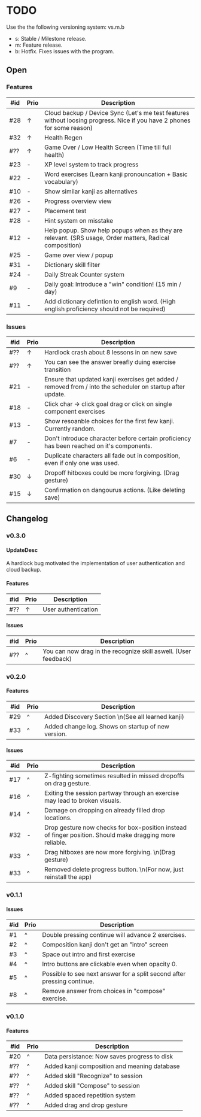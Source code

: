 # TODO

Use the the following versioning system: vs.m.b

- s: Stable / Milestone release.
- m: Feature release.
- b: Hotfix. Fixes issues with the program.

## Open

### Features

| #id | Prio | Description                                                                                                             |
| --- | ---- | ----------------------------------------------------------------------------------------------------------------------- |
| #28 | ↑    | Cloud backup / Device Sync (Let's me test features without loosing progress. Nice if you have 2 phones for some reason) |
| #32 | ↑    | Health Regen                                                                                                            |
| #?? | ↑    | Game Over / Low Health Screen (Time till full health)                                                                   |
| #23 | -    | XP level system to track progress                                                                                       |
| #22 | -    | Word exercises (Learn kanji pronouncation + Basic vocabulary)                                                           |
| #10 | -    | Show similar kanji as alternatives                                                                                      |
| #26 | -    | Progress overview view                                                                                                  |
| #27 | -    | Placement test                                                                                                          |
| #28 | -    | Hint system on misstake                                                                                                 |
| #12 | -    | Help popup. Show help popups when as they are relevant. (SRS usage, Order matters, Radical  composition)                |
| #25 | -    | Game over view / popup                                                                                                  |
| #31 | -    | Dictionary skill filter                                                                                                 |
| #24 | -    | Daily Streak Counter system                                                                                             |
| #9  | -    | Daily goal: Introduce a "win" condition! (15 min / day)                                                                 |
| #11 | -    | Add dictionary defintion to english word. (High english proficiency should not be required)                             |

### Issues

| #id | Prio | Description                                                                                                |
| --- | ---- | ---------------------------------------------------------------------------------------------------------- |
| #?? | ↑    | Hardlock crash about 8 lessons in on new save                                                              |
| #?? | ↑    | You can see the answer breafly duing exercise transition                                                   |
| #21 | -    | Ensure that updated kanji exercises get added / removed from / into the scheduler on startup after update. |
| #18 | -    | Click char -> click goal drag or click on single component exercises                                       |
| #13 | -    | Show resoanble choices for the first few kanji. Currently random.                                          |
| #7  | -    | Don't introduce character before certain proficiency has been reached on it's components.                  |
| #6  | -    | Duplicate characters all fade out in composition, even if only one was used.                               |
| #30 | ↓    | Dropoff hitboxes could be more forgiving. (Drag gesture)                                                   |
| #15 | ↓    | Confirmation on dangourus actions. (Like deleting save)                                                    |

## Changelog

### v0.3.0

#### UpdateDesc

A hardlock bug motivated the implementation of user authentication 
and cloud backup.

#### Features

| #id | Prio | Description         |
| --- | ---- | ------------------- |
| #?? | ↑    | User authentication |

#### Issues

| #id | Prio | Description                                                     |
| --- | ---- | --------------------------------------------------------------- |
| #?? | ^    | You can now drag in the recognize skill aswell. (User feedback) |

### v0.2.0

#### Features

| #id | Prio | Description                                        |
| --- | ---- | -------------------------------------------------- |
| #29 | ^    | Added Discovery Section \n(See all learned kanji)  |
| #33 | ^    | Added change log. Shows on startup of new version. |

#### Issues

| #id | Prio | Description                                                                                              |
| --- | ---- | -------------------------------------------------------------------------------------------------------- |
| #17 | ^    | Z-fighting sometimes resulted in missed dropoffs on drag gesture.                                        |
| #16 | ^    | Exiting the session partway through an exercise may lead to broken visuals.                              |
| #14 | ^    | Damage on dropping on already filled drop locations.                                                     |
| #32 | -    | Drop gesture now checks for box-position instead of finger position. Should make dragging more reliable. |
| #33 | ^    | Drag hitboxes are now more forgiving. \n(Drag gesture)                                                   |
| #33 | ^    | Removed delete progress button. \n(For now, just reinstall the app)                                      |

### v0.1.1

#### Issues

| #id | Prio | Description                                                             |
| --- | ---- | ----------------------------------------------------------------------- |
| #1  | ^    | Double pressing continue will advance 2 exercises.                      |
| #2  | ^    | Composition kanji don't get an "intro" screen                           |
| #3  | ^    | Space out intro and first exercise                                      |
| #4  | ^    | Intro buttons are clickable even when opacity 0.                        |
| #5  | ^    | Possible to see next answer for a split second after pressing continue. |
| #8  | ^    | Remove answer from choices in "compose" exercise.                       |

### v0.1.0

#### Features

| #id | Prio | Description                                  |
| --- | ---- | -------------------------------------------- |
| #20 | ^    | Data persistance: Now saves progress to disk |
| #?? | ^    | Added kanji composition and meaning database |
| #?? | ^    | Added skill "Recognize" to session           |
| #?? | ^    | Added skill "Compose" to session             |
| #?? | ^    | Added spaced repetition system               |
| #?? | ^    | Added drag and drop gesture                  |
